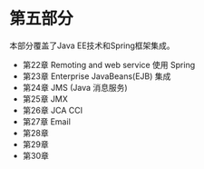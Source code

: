 # 第五部分

本部分覆盖了Java EE技术和Spring框架集成。


- 第22章 Remoting and web service 使用 Spring
- 第23章 Enterprise JavaBeans(EJB) 集成
- 第24章 JMS (Java 消息服务)
- 第25章 JMX
- 第26章 JCA CCI
- 第27章 Email
- 第28章
- 第29章
- 第30章
